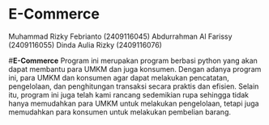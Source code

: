 # E-Commerce
Muhammad Rizky Febrianto (2409116045)
Abdurrahman Al Farissy (2409116055)
Dinda Aulia Rizky (2409116076)

#**E-Commerce**
Program ini merupakan program berbasi python yang akan dapat membantu para UMKM dan juga konsumen. Dengan adanya program ini, para UMKM dan konsumen agar dapat melakukan pencatatan, pengelolaan, dan penghitungan transaksi secara praktis dan efisien. Selain itu, program ini juga telah kami rancang sedemikian rupa sehingga tidak hanya memudahkan para UMKM untuk melakukan pengelolaan, tetapi juga memudahkan para konsumen untuk melakukan pembelian barang.
